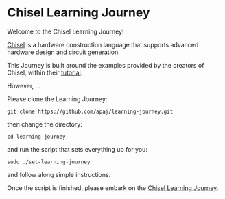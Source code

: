 # Chisel Learning Journey

Welcome to the Chisel Learning Journey!

[Chisel](https://github.com/freechipsproject/chisel3) is a hardware construction language that supports advanced hardware design and circuit generation.

This Journey is built around the examples provided by the creators of Chisel, within their [tutorial](https://github.com/ucb-bar/chisel-tutorial).

However, ...

Please clone the Learning Journey:

```
git clone https://github.com/apaj/learning-journey.git
```

then change the directory:

```
cd learning-journey
```

and run the script that sets everything up for you:

```
sudo ./set-learning-journey
```

and follow along simple instructions.

Once the script is finished, please embark on the [Chisel Learning Journey](https://github.com/librecores/riscv-sodor/wiki).
